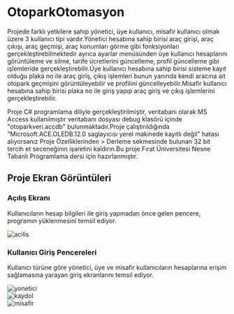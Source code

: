 # OtoparkOtomasyon

Projede farklı yetkilere sahip yönetici, üye kullanıcı, misafir kullanıcı olmak üzere 3 kullanıcı tipi vardır.Yönetici hesabına sahip birisi araç girişi, araç çıkışı, araç geçmişi, araç konumları görme gibi fonksiyonları gerçekleştirebilmektedir ayrıca ayarlar menüsünden üye kullanıcı hesaplarını görüntüleme ve silme, tarife ücretlerini güncelleme, profil güncelleme gibi işlemleride gerçekleştirebilir.Üye kullanıcı hesabına sahip birisi sisteme kayıt olduğu plaka no ile araç giriş, çıkış işlemleri bunun yanında kendi aracına ait otopark geçmişini görüntüleyebilir ve profilini güncelleyebilir.Misafir kullanıcı hesabına sahip birisi plaka no ile giriş yapıp araç giriş ve çıkış işlemlerini gerçekleştirebilir.

Proje C# programlama diliyle gerçekleştirilmiştir, veritabanı olarak MS Access kullanılmıştır veritabanı dosyası debug klasörü içinde "otoparkveri.accdb" bulunmaktadır.Proje çalıştırıldığında "Microsoft.ACE.OLEDB.12.0 saglayıcısı yerel makinede kayıtlı değil" hatası alıyorsanız Proje Özelliklerinden > Derleme sekmesinde bulunan 32 bit tercih et seceneğinın işaretini kaldırın.Bu proje Fırat Üniversitesi Nesne Tabanlı Programlama dersi için hazırlanmıştır.

## Proje Ekran Görüntüleri <br>
### Açılış Ekranı
Kullanıcıların hesap bilgileri ile giriş yapmadan önce gelen pencere, programın yüklenmesini temsil ediyor.

![acilis](https://github.com/regaipaydogdu/OtoparkOtomasyon/blob/master/screenshots/acilis.PNG) <br>

### Kullanıcı Giriş Pencereleri
Kullanıcı türüne göre yönetici, üye ve misafir kullanıcıların hesaplarına erişim sağlamasına yarayan giriş ekranlarını temsil ediyor.

![yonetici](https://github.com/regaipaydogdu/OtoparkOtomasyon/blob/master/screenshots/yonetici_giris.PNG) <br>
![kaydol](https://github.com/regaipaydogdu/OtoparkOtomasyon/blob/master/screenshots/uye_kaydol.PNG) <br>
![misafir](https://github.com/regaipaydogdu/OtoparkOtomasyon/blob/master/screenshots/misafir_giris.PNG) <br>


